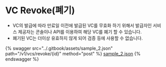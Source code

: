 # VC Revoke(폐기)

- VC의 발급에 따라 만료일 이전에 발급된 VC를 무효화 하기 위해서 발급자인 서비스 제공자는 콘솔이나 API를 이용하여 해당 VC를 폐기 할 수 있습니다.
- 폐기된 VC는 더이상 유효하지 않게 되어 검증 등에 사용할 수 없습니다.

{% swagger src="../.gitbook/assets/sample_2.json" path="/v1/vcs/revoke/{id}" method="post" %} [sample_2.json](../.gitbook/assets/sample_2.json) {% endswagger %}
